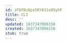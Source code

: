 ```yaml
---
id: zFbFDs6pv5RY831x0SyhF
title: CLI
desc: ''
updated: 1637347806158
created: 1637347806158
stub: true
---
```


